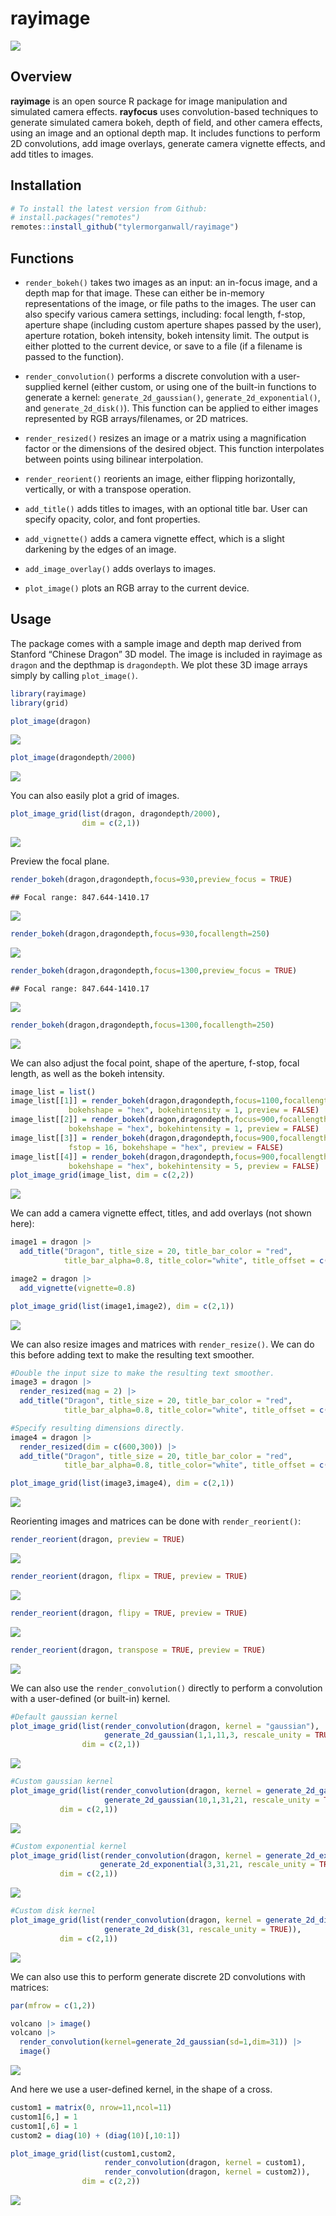 
# rayimage

<img src="man/figures/githubdemo.gif" ></img>

## Overview

**rayimage** is an open source R package for image manipulation and
simulated camera effects. **rayfocus** uses convolution-based techniques
to generate simulated camera bokeh, depth of field, and other camera
effects, using an image and an optional depth map. It includes functions
to perform 2D convolutions, add image overlays, generate camera vignette
effects, and add titles to images.

## Installation

``` r
# To install the latest version from Github:
# install.packages("remotes")
remotes::install_github("tylermorganwall/rayimage")
```

## Functions

- `render_bokeh()` takes two images as an input: an in-focus image, and
  a depth map for that image. These can either be in-memory
  representations of the image, or file paths to the images. The user
  can also specify various camera settings, including: focal length,
  f-stop, aperture shape (including custom aperture shapes passed by the
  user), aperture rotation, bokeh intensity, bokeh intensity limit. The
  output is either plotted to the current device, or save to a file (if
  a filename is passed to the function).

- `render_convolution()` performs a discrete convolution with a
  user-supplied kernel (either custom, or using one of the built-in
  functions to generate a kernel: `generate_2d_gaussian()`,
  `generate_2d_exponential()`, and `generate_2d_disk()`). This function
  can be applied to either images represented by RGB arrays/filenames,
  or 2D matrices.

- `render_resized()` resizes an image or a matrix using a magnification
  factor or the dimensions of the desired object. This function
  interpolates between points using bilinear interpolation.

- `render_reorient()` reorients an image, either flipping horizontally,
  vertically, or with a transpose operation.

- `add_title()` adds titles to images, with an optional title bar. User
  can specify opacity, color, and font properties.

- `add_vignette()` adds a camera vignette effect, which is a slight
  darkening by the edges of an image.

- `add_image_overlay()` adds overlays to images.

- `plot_image()` plots an RGB array to the current device.

## Usage

The package comes with a sample image and depth map derived from
Stanford “Chinese Dragon” 3D model. The image is included in rayimage as
`dragon` and the depthmap is `dragondepth`. We plot these 3D image
arrays simply by calling `plot_image()`.

``` r
library(rayimage)
library(grid)

plot_image(dragon)
```

![](man/figures/basic-1.png)<!-- -->

``` r
plot_image(dragondepth/2000)
```

![](man/figures/basic-2.png)<!-- -->

You can also easily plot a grid of images.

``` r
plot_image_grid(list(dragon, dragondepth/2000), 
                dim = c(2,1))
```

![](man/figures/grid-1.png)<!-- -->

Preview the focal plane.

``` r
render_bokeh(dragon,dragondepth,focus=930,preview_focus = TRUE)
```

    ## Focal range: 847.644-1410.17

![](man/figures/focal-1.png)<!-- -->

``` r
render_bokeh(dragon,dragondepth,focus=930,focallength=250)
```

![](man/figures/focal-2.png)<!-- -->

``` r
render_bokeh(dragon,dragondepth,focus=1300,preview_focus = TRUE)
```

    ## Focal range: 847.644-1410.17

![](man/figures/focal-3.png)<!-- -->

``` r
render_bokeh(dragon,dragondepth,focus=1300,focallength=250)
```

![](man/figures/focal-4.png)<!-- -->

We can also adjust the focal point, shape of the aperture, f-stop, focal
length, as well as the bokeh intensity.

``` r
image_list = list()
image_list[[1]] = render_bokeh(dragon,dragondepth,focus=1100,focallength = 400,
             bokehshape = "hex", bokehintensity = 1, preview = FALSE)
image_list[[2]] = render_bokeh(dragon,dragondepth,focus=900,focallength = 400,
             bokehshape = "hex", bokehintensity = 1, preview = FALSE)
image_list[[3]] = render_bokeh(dragon,dragondepth,focus=900,focallength = 400,
             fstop = 16, bokehshape = "hex", preview = FALSE)
image_list[[4]] = render_bokeh(dragon,dragondepth,focus=900,focallength = 300,
             bokehshape = "hex", bokehintensity = 5, preview = FALSE)
plot_image_grid(image_list, dim = c(2,2))
```

![](man/figures/manyimages-1.png)<!-- -->

We can add a camera vignette effect, titles, and add overlays (not shown
here):

``` r
image1 = dragon |>
  add_title("Dragon", title_size = 20, title_bar_color = "red", 
            title_bar_alpha=0.8, title_color="white", title_offset = c(12,12))

image2 = dragon |>
  add_vignette(vignette=0.8)

plot_image_grid(list(image1,image2), dim = c(2,1))
```

![](man/figures/vignettetitle-1.png)<!-- -->

We can also resize images and matrices with `render_resize()`. We can do
this before adding text to make the resulting text smoother.

``` r
#Double the input size to make the resulting text smoother.
image3 = dragon |>
  render_resized(mag = 2) |>
  add_title("Dragon", title_size = 20, title_bar_color = "red", 
            title_bar_alpha=0.8, title_color="white", title_offset = c(12,12)) 

#Specify resulting dimensions directly.
image4 = dragon |>
  render_resized(dim = c(600,300)) |>
  add_title("Dragon", title_size = 20, title_bar_color = "red", 
            title_bar_alpha=0.8, title_color="white", title_offset = c(12,12)) 

plot_image_grid(list(image3,image4), dim = c(2,1))
```

![](man/figures/resize-1.png)<!-- -->

Reorienting images and matrices can be done with `render_reorient()`:

``` r
render_reorient(dragon, preview = TRUE)
```

![](man/figures/unnamed-chunk-1-1.png)<!-- -->

``` r
render_reorient(dragon, flipx = TRUE, preview = TRUE)
```

![](man/figures/unnamed-chunk-1-2.png)<!-- -->

``` r
render_reorient(dragon, flipy = TRUE, preview = TRUE)
```

![](man/figures/unnamed-chunk-1-3.png)<!-- -->

``` r
render_reorient(dragon, transpose = TRUE, preview = TRUE)
```

![](man/figures/unnamed-chunk-1-4.png)<!-- -->

We can also use the `render_convolution()` directly to perform a
convolution with a user-defined (or built-in) kernel.

``` r
#Default gaussian kernel
plot_image_grid(list(render_convolution(dragon, kernel = "gaussian"),
                     generate_2d_gaussian(1,1,11,3, rescale_unity = TRUE)),
                dim = c(2,1))
```

![](man/figures/generated-1.png)<!-- -->

``` r
#Custom gaussian kernel
plot_image_grid(list(render_convolution(dragon, kernel = generate_2d_gaussian(10,1,31,21)),
                     generate_2d_gaussian(10,1,31,21, rescale_unity = TRUE)),
           dim = c(2,1))
```

![](man/figures/generated-2.png)<!-- -->

``` r
#Custom exponential kernel
plot_image_grid(list(render_convolution(dragon, kernel = generate_2d_exponential(3,31,21)),
                    generate_2d_exponential(3,31,21, rescale_unity = TRUE)),
           dim = c(2,1))
```

![](man/figures/generated-3.png)<!-- -->

``` r
#Custom disk kernel
plot_image_grid(list(render_convolution(dragon, kernel = generate_2d_disk(31)),
                     generate_2d_disk(31, rescale_unity = TRUE)),
           dim = c(2,1))
```

![](man/figures/generated-4.png)<!-- -->

We can also use this to perform generate discrete 2D convolutions with
matrices:

``` r
par(mfrow = c(1,2))

volcano |> image()
volcano |> 
  render_convolution(kernel=generate_2d_gaussian(sd=1,dim=31)) |> 
  image()
```

![](man/figures/unnamed-chunk-2-1.png)<!-- -->

And here we use a user-defined kernel, in the shape of a cross.

``` r
custom1 = matrix(0, nrow=11,ncol=11)
custom1[6,] = 1
custom1[,6] = 1
custom2 = diag(10) + (diag(10)[,10:1])

plot_image_grid(list(custom1,custom2,
                     render_convolution(dragon, kernel = custom1),
                     render_convolution(dragon, kernel = custom2)),
                dim = c(2,2))
```

![](man/figures/unnamed-chunk-3-1.png)<!-- -->

